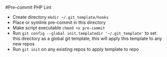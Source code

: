 #Pre-commit PHP Lint

* Create directory `mkdir ~/.git_template/hooks`
* Place or symlink pre-commit in this directory
 * Make script executable `chmod +x pre-commit`
* Run `git config --global init.templatedir '~/.git_template'` to set this directory as a global git template, this will apply this template to any new repos
* Run `git init` on any existing repos to apply template to repo